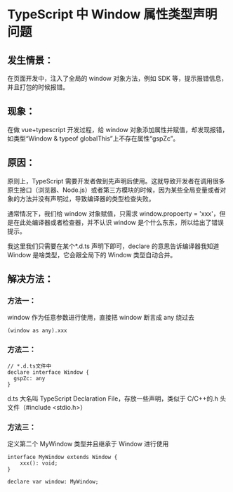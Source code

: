 # TypeScript 中 Window 属性类型声明问题

## 发生情景：

在页面开发中，注入了全局的 window 对象方法，例如 SDK 等，提示报错信息，并且打包的时候报错。

## 现象：

在做 vue+typescript 开发过程，给 window 对象添加属性并赋值，却发现报错，如类型“Window & typeof globalThis”上不存在属性“gspZc”。

## 原因：

原则上，TypeScript 需要开发者做到先声明后使用。这就导致开发者在调用很多原生接口（浏览器、Node.js）或者第三方模块的时候，因为某些全局变量或者对象的方法并没有声明过，导致编译器的类型检查失败。

通常情况下，我们给 window 对象赋值，只需求 window.propoerty = 'xxx'，但是在此处编译器或者检查器，并不认识 window 是个什么东东，所以给出了错误提示。

我这里我们只需要在某个\*.d.ts 声明下即可，declare 的意思告诉编译器我知道 Window 是啥类型，它会跟全局下的 Window 类型自动合并。

## 解决方法：

### 方法一：

window 作为任意参数进行使用，直接把 window 断言成 any 绕过去

```
(window as any).xxx
```

### 方法二：

```
// *.d.ts文件中
declare interface Window {
  gspZc: any
}
```

d.ts 大名叫 TypeScript Declaration File，存放一些声明，类似于 C/C++的.h 头文件（#include <stdio.h>）

### 方法三：

定义第二个 MyWindow 类型并且继承于 Window 进行使用

```
interface MyWindow extends Window {
    xxx(): void;
}

declare var window: MyWindow;
```
